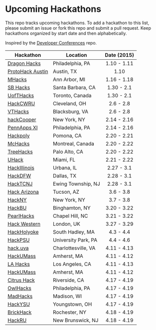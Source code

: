 Upcoming Hackathons
=====================

This repo tracks upcoming hackathons. To add a hackathon to this list, please submit an issue or fork this repo and submit a pull request. Keep hackathons organized by start date and then alphabetically.

Inspired by the [Developer Conferences](https://github.com/MurtzaM/Developer-Conferences) repo.

| Hackathon                                                | Location        | Date (2015)            |
| -------------------------------------------------------------- |-------------  | :---------------------:|
| [Dragon Hacks](http://hack-dragon.com/) | Philadelphia, PA | 1.10 - 1.11 |
| [ProtoHack Austin](http://protohack.org) | Austin, TX | 1.10 |
| [MHacks](http://mhacks.org) | Ann Arbor, MI | 1.16 - 1.18 |
| [SB Hacks](http://www.ucsbhacks.com/) | Santa Barbara, CA | 1.30 - 2.1 |
| [UofTHacks](https://uofthacks.com/) | Toronto, Canada | 1.30 - 2.1 |
| [HackCWRU](http://hackcwru.com) | Cleveland, OH | 2.6 - 2.8 |
| [VTHacks](http://vthacks.com) | Blacksburg, VA | 2.6 - 2.8 |
| [hackCooper](http://hackcooper.com) | New York, NY | 2.14 - 2.16 |
| [PennApps XI](http://2014s.pennapps.com/) | Philadelphia, PA | 2.14 - 2.16 |
| [Hackpoly](http://hackpoly.com) | Pomona, CA | 2.20 - 2.21 |
| [McHacks](http://mchacks.io/) | Montreal, Canada | 2.20 - 2.22 |
| [TreeHacks](http://treehacks.com/) | Palo Alto, CA | 2.20 - 2.22 |
| [UHack](http://uhack.us) | Miami, FL | 2.21 - 2.22 | 
| [HackIllinois](http://hackillinois.org) | Urbana, IL | 2.27 - 3.1 |
| [HackDFW](http://hackdfw.com/) | Dallas, TX | 2.28 - 3.1 |
| [HackTCNJ](http://hacktcnj.com) | Ewing Township, NJ | 2.28 - 3.1 |
| [Hack Arizona](http://hackarizona.org) | Tucson, AZ | 3.6 - 3.8 |
| [HackNY](http://hackny.org) | New York, NY | 3.7 - 3.8 |
| [HackBU](hackathon.hackbu.org) | Binghamton, NY | 3.20 - 3.22 |
| [PearlHacks](http://pearlhacks.com) | Chapel Hill, NC | 3.21 - 3.22 |
| [Hack Western](http://hackwestern.com) | London, UK | 3.27 - 3.29 |
| [HackHolyoke](http://hackholyoke.org) | South Hadley, MA | 4.3 - 4.4 |
| [HackPSU](http://www.hackpsu.com/) | University Park, PA | 4.4 - 4.6 |
| [hack.uva](http://hackuva.io/) | Charlottesville, VA | 4.11 - 4.13 |
| [HackUMass](http://hackumass.com/) | Amherst, MA | 4.11 - 4.12 |
| [LA Hacks](http://www.lahacks.com/) | Los Angeles, CA | 4.11 - 4.13 |
| [HackUMass](http://hackumass.com) | Amherst, MA | 4.11 - 4.12 |
| [Citrus Hack](http://www.citrushack.com/) | Riverside, CA | 4.17 - 4.19 |
| [OwlHacks](https://owlhacks.com) | Philadelphia, PA | 4.17 - 4.19 |
| [MadHacks](http://madhacks.org) | Madison, WI | 4.17 - 4.19 |
| [HackYSU](http://hackysu.com) | Youngstown, OH | 4.17 - 4.19 |
| [BrickHack](http://brickhack.io) | Rochester, NY | 4.18 - 4.19 |
| [HackRU](http://hackru.org) | New Brunswick, NJ | 4.18 - 4.19 |